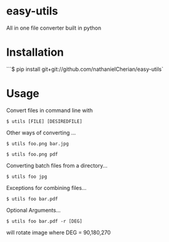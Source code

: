 # easy-utils
All in one file converter built in python

# Installation
```$ pip install git+git://github.com/nathanielCherian/easy-utils`

# Usage
Convert files in command line with

```$ utils [FILE] [DESIREDFILE] ```

Other ways of converting ...

```$ utils foo.png bar.jpg ```

```$ utils foo.png pdf ```

Converting batch files from a directory...

```$ utils foo jpg ```

Exceptions for combining files...

```$ utils foo bar.pdf ```

Optional Arguments...

```$ utils foo bar.pdf -r [DEG]``` 

will rotate image where DEG = 90,180,270  